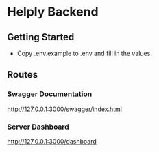 # Helply Backend

## Getting Started
- Copy .env.example to .env and fill in the values.

## Routes
### Swagger Documentation
http://127.0.0.1:3000/swagger/index.html

### Server Dashboard
http://127.0.0.1:3000/dashboard
